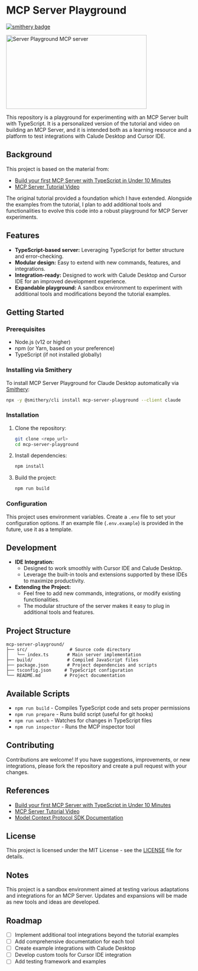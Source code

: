 # MCP Server Playground


[![smithery badge](https://smithery.ai/badge/@psaboia/mcp-server-playground)](https://smithery.ai/server/@psaboia/mcp-server-playground)

<a href="https://glama.ai/mcp/servers/fylny5odo3">
  <img width="380" height="200" src="https://glama.ai/mcp/servers/fylny5odo3/badge" alt="Server Playground MCP server" />
</a>

This repository is a playground for experimenting with an MCP Server built with TypeScript. It is a personalized version of the tutorial and video on building an MCP Server, and it is intended both as a learning resource and a platform to test integrations with Calude Desktop and Cursor IDE.

## Background

This project is based on the material from:
- [Build your first MCP Server with TypeScript in Under 10 Minutes](https://hackteam.io/blog/build-your-first-mcp-server-with-typescript-in-under-10-minutes/)
- [MCP Server Tutorial Video](https://www.youtube.com/watch?v=8m-O_KiHRjk)

The original tutorial provided a foundation which I have extended. Alongside the examples from the tutorial, I plan to add additional tools and functionalities to evolve this code into a robust playground for MCP Server experiments.

## Features

- **TypeScript-based server:** Leveraging TypeScript for better structure and error-checking.
- **Modular design:** Easy to extend with new commands, features, and integrations.
- **Integration-ready:** Designed to work with Calude Desktop and Cursor IDE for an improved development experience.
- **Expandable playground:** A sandbox environment to experiment with additional tools and modifications beyond the tutorial examples.

## Getting Started

### Prerequisites

- Node.js (v12 or higher)
- npm (or Yarn, based on your preference)
- TypeScript (if not installed globally)

### Installing via Smithery

To install MCP Server Playground for Claude Desktop automatically via [Smithery](https://smithery.ai/server/@psaboia/mcp-server-playground):

```bash
npx -y @smithery/cli install mcp-server-playground --client claude
```

### Installation

1. Clone the repository:
   ```bash
   git clone <repo_url>
   cd mcp-server-playground
   ```
2. Install dependencies:
   ```bash
   npm install
   ```
3. Build the project:
   ```bash
   npm run build
   ```


### Configuration

This project uses environment variables. Create a `.env` file to set your configuration options. If an example file (`.env.example`) is provided in the future, use it as a template.

## Development

- **IDE Integration:**
   - Designed to work smoothly with Cursor IDE and Calude Desktop.
   - Leverage the built-in tools and extensions supported by these IDEs to maximize productivity.
- **Extending the Project:**
   - Feel free to add new commands, integrations, or modify existing functionalities.
   - The modular structure of the server makes it easy to plug in additional tools and features.

## Project Structure

```
mcp-server-playground/
├── src/                # Source code directory
│   └── index.ts       # Main server implementation
├── build/             # Compiled JavaScript files
├── package.json       # Project dependencies and scripts
├── tsconfig.json     # TypeScript configuration
└── README.md         # Project documentation
```

## Available Scripts

- `npm run build` - Compiles TypeScript code and sets proper permissions
- `npm run prepare` - Runs build script (useful for git hooks)
- `npm run watch` - Watches for changes in TypeScript files
- `npm run inspector` - Runs the MCP inspector tool

## Contributing

Contributions are welcome! If you have suggestions, improvements, or new integrations, please fork the repository and create a pull request with your changes.

## References

- [Build your first MCP Server with TypeScript in Under 10 Minutes](https://hackteam.io/blog/build-your-first-mcp-server-with-typescript-in-under-10-minutes/)
- [MCP Server Tutorial Video](https://www.youtube.com/watch?v=8m-O_KiHRjk)
- [Model Context Protocol SDK Documentation](https://www.npmjs.com/package/@modelcontextprotocol/sdk)

## License

This project is licensed under the MIT License - see the [LICENSE](LICENSE) file for details.

## Notes

This project is a sandbox environment aimed at testing various adaptations and integrations for an MCP Server. Updates and expansions will be made as new tools and ideas are developed.

## Roadmap

- [ ] Implement additional tool integrations beyond the tutorial examples
- [ ] Add comprehensive documentation for each tool
- [ ] Create example integrations with Calude Desktop
- [ ] Develop custom tools for Cursor IDE integration
- [ ] Add testing framework and examples